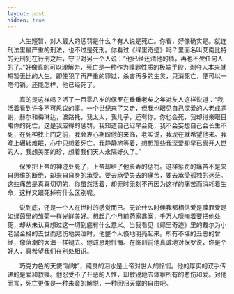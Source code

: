```yaml
---
layout: post
hidden: true
---
```

　　人生短暂，对人最大的惩罚是什么？有人说是死亡。你看，好像确实是。就连刑法里最严重的刑法，也不过是死刑。你看过《绿里奇迹》吗？里面名叫艾南比特的死刑犯在行刑之后，守卫对另一个人说：“他已经还清他的债，再也不欠任何人的了。”好像真的可以理解为，死亡是一种作为赎罪性质的极端手段，剥夺人本来就短暂无比的人生。即使犯了再严重的罪过，杀害再多的生灵，只消死亡，便可以一笔勾销。还能怎样，他已经死了。

　　真的是这样吗？活了一百零八岁的保罗在垂垂老矣之年对友人这样说道：“我活着看到许多不可思议的事。一个世纪来了又走，但我也眼见自己深爱的人老成凋谢，赫尔和梅琳达，波路托，我太太，我儿子，还有你。你也会死，我却得亲眼目睹你的死亡，这是我应得的惩罚。我知道自己迟早会死，我不会妄想自己会长生不死，在死神找上门之前，我会衷心期盼他的来临，老实说，我现在就希望他来。我晚上辗转难眠，心中只想着死亡。我静静地等着，想想那些我深爱却早已离开人世的人，我想美丽的珍，想着我们天人永隔好久了。”

　　保罗把上帝的神迹处死了，上帝却给了他长寿的惩罚。这样惩罚的痛苦不是来自思维的断绝，却来自自身的承受。要去承受失去的痛苦，要去承受孤独的迷茫。这些痛苦是真真切切的，你虽然活着，却无时无刻不再因为这样的痛苦而消耗着生命，这样又跟死掉有什么区别呢。

　　说到底，还是一个人在世时的感觉而已。无论什么时候我都相信爱是赎罪爱是如绿茵里的雏菊一样光鲜美好。想起几个月前药家鑫案，千万人嚎啕着要把他处死，却从未认真想过这一切到底有什么意义。当我看见《绿里奇迹》里的戴尔为小老鼠金格的去世而悲伤地哭泣时，他整个人倏地明亮起来。所有不堪的丑恶的曾经，像落潮的大海一样褪去。他诚恳地忏悔。在临刑前他真诚地对保罗说，你是个好人，真希望我们在别处相识。

　　巧克力色的天使“咖啡”，纯良的泪水是上帝对世人的怜悯。他的厚实的双手传递的是爱和救赎。他忍受不了丑恶的人性，却敏锐地去体察所有的悲伤和爱。对他而言，死亡更像是一种未竟的解脱，一种回归天堂的自由吧。